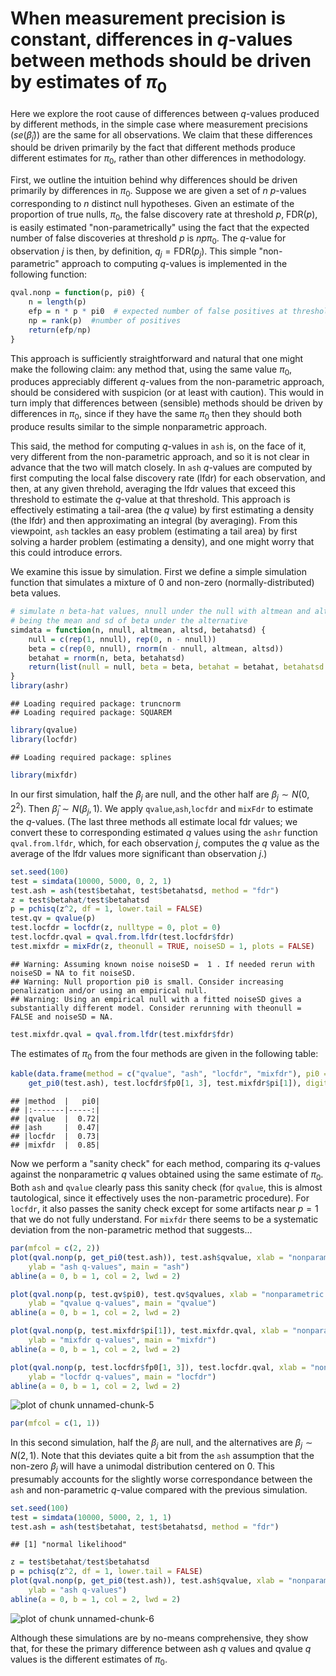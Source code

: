 # When measurement precision is constant, differences in $q$-values between methods should be driven by estimates of $\pi_0$

Here we explore the root cause of differences between $q$-values
produced by different methods, in the simple case where measurement precisions $(se(\hat\beta_j))$
are the same for all observations. We claim that these differences
should be driven primarily by the fact that different methods produce 
different estimates for $\pi_0$, rather
than other differences in methodology. 

First, we outline the intuition behind why differences should be driven primarily by differences in $\pi_0$. Suppose we are given a set of $n$ $p$-values corresponding to $n$ distinct null hypotheses.
Given an estimate of the proportion of true nulls, $\pi_0$, the false discovery
rate at threshold $p$, FDR($p$), is easily estimated "non-parametrically" using the fact that the expected number of false discoveries at threshold $p$ is 
$n p \pi_0$. The $q$-value for observation $j$ is then, by definition, $q_j = \text{FDR}(p_j)$.
This simple "non-parametric" approach to computing $q$-values is implemented in the following function:

```r
qval.nonp = function(p, pi0) {
    n = length(p)
    efp = n * p * pi0  # expected number of false positives at threshold p
    np = rank(p)  #number of positives
    return(efp/np)
}
```


This approach is sufficiently straightforward and natural that one might make the following claim:
any method that, using the same value $\pi_0$, produces appreciably different $q$-values
from the non-parametric approach, should be considered with suspicion (or at least with caution).
This would in turn imply that differences between (sensible) methods should be driven by differences in $\pi_0$, since if they have the same $\pi_0$ then they should both produce results similar to the simple nonparametric approach.

This said, the method for computing $q$-values in `ash` is, on the face of it, very different from the non-parametric approach, and so it is not clear in advance that the two will match closely. In `ash` $q$-values are computed by first computing the local false discovery rate (lfdr) for each observation, and then, at any given threhold, 
averaging the lfdr values that exceed this threshold to estimate the $q$-value at that threshold. 
This approach is effectively estimating a tail-area (the $q$ value) by first estimating
a density (the lfdr) and then approximating an integral (by averaging). 
From this viewpoint, `ash` tackles an easy problem (estimating a tail area) by first solving a harder problem (estimating a density), and one might worry that this could introduce
errors.

We examine this issue by simulation. First we define a simple simulation function that simulates
a mixture of 0 and non-zero (normally-distributed) beta values.

```r
# simulate n beta-hat values, nnull under the null with altmean and altsd
# being the mean and sd of beta under the alternative
simdata = function(n, nnull, altmean, altsd, betahatsd) {
    null = c(rep(1, nnull), rep(0, n - nnull))
    beta = c(rep(0, nnull), rnorm(n - nnull, altmean, altsd))
    betahat = rnorm(n, beta, betahatsd)
    return(list(null = null, beta = beta, betahat = betahat, betahatsd = betahatsd))
}
library(ashr)
```

```
## Loading required package: truncnorm
## Loading required package: SQUAREM
```

```r
library(qvalue)
library(locfdr)
```

```
## Loading required package: splines
```

```r
library(mixfdr)
```


In our first simulation, half the $\beta_j$ are null, and the other half are $\beta_j \sim N(0,2^2)$. Then $\hat\beta_j \sim N(\beta_j, 1)$. We apply `qvalue`,`ash`,`locfdr` and `mixFdr` to estimate the $q$-values. (The last three methods all estimate local fdr values; we convert these to corresponding estimated $q$ values using the `ashr` function `qval.from.lfdr`, which, for each observation $j$, computes the $q$ value as the average of the lfdr values more significant than observation $j$.)

```r
set.seed(100)
test = simdata(10000, 5000, 0, 2, 1)
test.ash = ash(test$betahat, test$betahatsd, method = "fdr")
z = test$betahat/test$betahatsd
p = pchisq(z^2, df = 1, lower.tail = FALSE)
test.qv = qvalue(p)
test.locfdr = locfdr(z, nulltype = 0, plot = 0)
test.locfdr.qval = qval.from.lfdr(test.locfdr$fdr)
test.mixfdr = mixFdr(z, theonull = TRUE, noiseSD = 1, plots = FALSE)
```

```
## Warning: Assuming known noise noiseSD =  1 . If needed rerun with noiseSD = NA to fit noiseSD.
## Warning: Null proportion pi0 is small. Consider increasing penalization and/or using an empirical null.
## Warning: Using an empirical null with a fitted noiseSD gives a substantially different model. Consider rerunning with theonull = FALSE and noiseSD = NA.
```

```r
test.mixfdr.qval = qval.from.lfdr(test.mixfdr$fdr)
```


The estimates of $\pi_0$ from the four methods are given in the following table:

```r
kable(data.frame(method = c("qvalue", "ash", "locfdr", "mixfdr"), pi0 = round(c(test.qv$pi0, 
    get_pi0(test.ash), test.locfdr$fp0[1, 3], test.mixfdr$pi[1]), digits = 2)))
```

```
## |method  |   pi0|
## |:-------|-----:|
## |qvalue  |  0.72|
## |ash     |  0.47|
## |locfdr  |  0.73|
## |mixfdr  |  0.85|
```


Now we perform a "sanity check" for each method, comparing its $q$-values against the
nonparametric $q$ values obtained using the same estimate of $\pi_0$. Both `ash` and `qvalue`
clearly pass this sanity check (for `qvalue`, this is almost tautological, since it effectively uses the non-parametric procedure). For `locfdr`, it also passes the sanity check except for
some artifacts near $p=1$ that we do not fully understand. For `mixfdr` there seems to be a systematic deviation from the non-parametric method that suggests...

```r
par(mfcol = c(2, 2))
plot(qval.nonp(p, get_pi0(test.ash)), test.ash$qvalue, xlab = "nonparametric q-values (with pi0 estimated by ash)", 
    ylab = "ash q-values", main = "ash")
abline(a = 0, b = 1, col = 2, lwd = 2)

plot(qval.nonp(p, test.qv$pi0), test.qv$qvalues, xlab = "nonparametric q-values (with pi0 estimated by qvalue)", 
    ylab = "qvalue q-values", main = "qvalue")
abline(a = 0, b = 1, col = 2, lwd = 2)

plot(qval.nonp(p, test.mixfdr$pi[1]), test.mixfdr.qval, xlab = "nonparametric q-values (with pi0 estimated by mixfdr)", 
    ylab = "mixfdr q-values", main = "mixfdr")
abline(a = 0, b = 1, col = 2, lwd = 2)

plot(qval.nonp(p, test.locfdr$fp0[1, 3]), test.locfdr.qval, xlab = "nonparametric q-values (with pi0 estimated by locfdr)", 
    ylab = "locfdr q-values", main = "locfdr")
abline(a = 0, b = 1, col = 2, lwd = 2)
```

![plot of chunk unnamed-chunk-5](figure/unnamed-chunk-5.png) 

```r
par(mfcol = c(1, 1))
```




In this second simulation, half the $\beta_j$ are null, and the alternatives
are $\beta_j \sim N(2,1)$. Note that this deviates quite a bit from the `ash` assumption that
the non-zero $\beta_j$ will have a unimodal distribution centered on 0. This presumably
accounts for the slightly worse correspondance between the `ash` and non-parametric $q$-value compared with the previous simulation.

```r
set.seed(100)
test = simdata(10000, 5000, 2, 1, 1)
test.ash = ash(test$betahat, test$betahatsd, method = "fdr")
```

```
## [1] "normal likelihood"
```

```r
z = test$betahat/test$betahatsd
p = pchisq(z^2, df = 1, lower.tail = FALSE)
plot(qval.nonp(p, get_pi0(test.ash)), test.ash$qvalue, xlab = "nonparametric q-values (ash estimate of pi0)", 
    ylab = "ash q-values")
abline(a = 0, b = 1, col = 2, lwd = 2)
```

![plot of chunk unnamed-chunk-6](figure/unnamed-chunk-6.png) 


Although these simulations are by no-means comprehensive, they show that, for these the primary
difference between ash $q$ values and qvalue $q$ values is
the different estimates of $\pi_0$.

